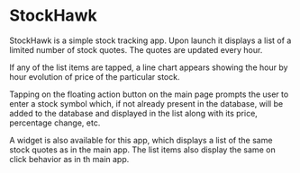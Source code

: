 # StockHawk

StockHawk is a simple stock tracking app. Upon launch it displays a list of a limited number of 
stock quotes. The quotes are updated every hour.

If any of the list items are tapped, a line chart appears showing the hour by hour evolution of 
price of the particular stock.

Tapping on the floating action button on the main page prompts the user to enter a stock symbol
which, if not already present in the database, will be added to the database and displayed in the
list along with its price, percentage change, etc.

A widget is also available for this app, which displays a list of the same stock quotes as in the
main app. The list items also display the same on click behavior as in th main app.
